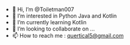 - 👋 Hi, I’m @Toiletman007
- 👀 I’m interested in Python Java and Kotlin
- 🌱 I’m currently learning Kotlin
- 💞️ I’m looking to collaborate on ...
- 📫 How to reach me : quertical5@gmail.com

<!---
Toiletman007/Toiletman007 is a ✨ special ✨ repository because its `README.md` (this file) appears on your GitHub profile.
You can click the Preview link to take a look at your changes.
--->
